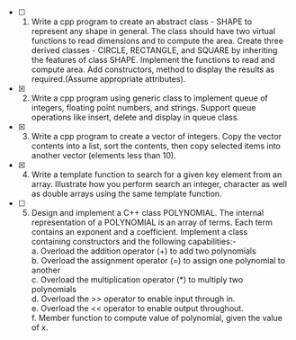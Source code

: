 - [ ] 1. Write a cpp program to create an abstract class - SHAPE to represent any shape in general. The class should have two virtual functions to read dimensions and to compute the area. Create three derived classes - CIRCLE, RECTANGLE, and SQUARE by inheriting the features of class SHAPE. Implement the functions to read and compute area. Add constructors, method to display the results as required.(Assume appropriate attributes).
- [x] 2. Write a cpp program using generic class to implement queue of integers, floating point numbers, and strings. Support queue operations like insert, delete and display in queue class. 
- [x] 3. Write a cpp program to create a vector of integers. Copy the vector contents into a list, sort the contents, then copy selected items into another vector (elements less than 10). 
- [x] 4. Write a template function to search for a given key element from an array. Illustrate how you perform search an integer, character as well as double arrays using the same template function.
- [ ] 5. Design and implement a C++ class POLYNOMIAL. The internal representation of a POLYNOMIAL is an array of terms. Each term contains an exponent and a coefficient. Implement a class containing constructors and the following capabilities:- </br>
a.  Overload the addition operator (+) to add two polynomials </br>
b.  Overload the assignment operator (=) to assign one polynomial to another </br>
c.  Overload the multiplication operator (*) to multiply two polynomials </br>
d.  Overload the >> operator to enable input through in. </br>
e.  Overload the << operator to enable output throughout. </br>
f.  Member function to compute value of polynomial, given the value of x. </br>

